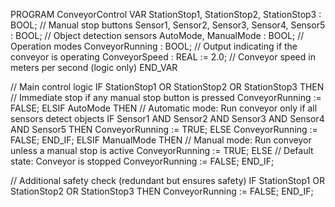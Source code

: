 PROGRAM ConveyorControl
VAR
    StationStop1, StationStop2, StationStop3 : BOOL; // Manual stop buttons
    Sensor1, Sensor2, Sensor3, Sensor4, Sensor5 : BOOL; // Object detection sensors
    AutoMode, ManualMode : BOOL; // Operation modes
    ConveyorRunning : BOOL; // Output indicating if the conveyor is operating
    ConveyorSpeed : REAL := 2.0; // Conveyor speed in meters per second (logic only)
END_VAR

// Main control logic
IF StationStop1 OR StationStop2 OR StationStop3 THEN
    // Immediate stop if any manual stop button is pressed
    ConveyorRunning := FALSE;
ELSIF AutoMode THEN
    // Automatic mode: Run conveyor only if all sensors detect objects
    IF Sensor1 AND Sensor2 AND Sensor3 AND Sensor4 AND Sensor5 THEN
        ConveyorRunning := TRUE;
    ELSE
        ConveyorRunning := FALSE;
    END_IF;
ELSIF ManualMode THEN
    // Manual mode: Run conveyor unless a manual stop is active
    ConveyorRunning := TRUE;
ELSE
    // Default state: Conveyor is stopped
    ConveyorRunning := FALSE;
END_IF;

// Additional safety check (redundant but ensures safety)
IF StationStop1 OR StationStop2 OR StationStop3 THEN
    ConveyorRunning := FALSE;
END_IF;
